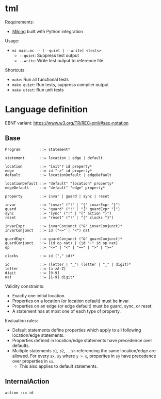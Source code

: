 # tml

Requirements:
- [Miking](https://github.com/miking-lang/miking/tree/develop) built with Python integration

Usage:
- `mi main.mc -- [--quiet | --write] <tests>`
    - `--quiet`: Suppress test output
    - `--write`: Write test output to reference file

Shortcuts:
- `make`: Run all functional tests
- `make quiet`: Run tests, suppress compiler output
- `make utest`: Run unit tests

# Language definition

EBNF variant: <https://www.w3.org/TR/REC-xml/#sec-notation>

## Base

```
Program         ::= statement*

statement       ::= location | edge | default

location        ::= "init"? id property*
edge            ::= id "->" id property*
default         ::= locationDefault | edgeDefault

locationDefault ::= "default" "location" property*
edgeDefault     ::= "default" "edge" property*

property        ::= invar | guard | sync | reset

invar           ::= "invar" ("!" | "{" invarExpr "}")
guard           ::= "guard" ("!" | "{" guardExpr "}")
sync            ::= "sync" ("!" | "{" action "}")
reset           ::= "reset" ("!" | "{" clocks "}")

invarExpr       ::= invarConjunct ("&" invarConjunct)*
invarConjunct   ::= id ("<=" | "<") nat

guardExpr       ::= guardConjunct ("&" guardConjunct)*
guardConjunct   ::= (id op nat) | (id "-" id op nat)
op              ::= "<=" | "<" | "==" | ">" | ">="

clocks          ::= id ("," id)*

id              ::= (letter | "_") (letter | "_" | digit)*
letter          ::= [a-zA-Z]
digit           ::= [0-9]
nat             ::= [1-9] digit*
```

Validity constraints:
- Exactly one initial location.
- Properties on a location (or location default) must be invar.
- Properties on an edge (or edge default) must be guard, sync, or reset.
- A statement has at most one of each type of property.

Evaluation rules:
- Default statements define properties which apply to all following location/edge statements.
- Properties defined in location/edge statements have precedence over defaults.
- Multiple statements `s1`, `s2`, ... `sn` referencing the same location/edge are allowed. For every `sx`, `sy` where `y > x`, properites in `sy` have precedence over properties in `sx`.
    - This also applies to default statements.

## InternalAction

```
action ::= id
```
